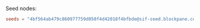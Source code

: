 Seed nodes:

```toml
seeds = "4bf564ab479c860977759d050f4d42018f4bfbde@sif-seed.blockpane.com:26656"
```

